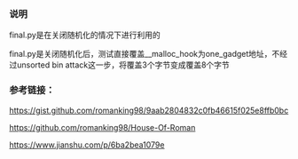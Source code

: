 ### 说明

final.py是在关闭随机化的情况下进行利用的

final.py是关闭随机化后，测试直接覆盖__malloc_hook为one_gadget地址，不经过unsorted bin attack这一步，将覆盖3个字节变成覆盖8个字节

### 参考链接：

https://gist.github.com/romanking98/9aab2804832c0fb46615f025e8ffb0bc

https://github.com/romanking98/House-Of-Roman

https://www.jianshu.com/p/6ba2bea1079e